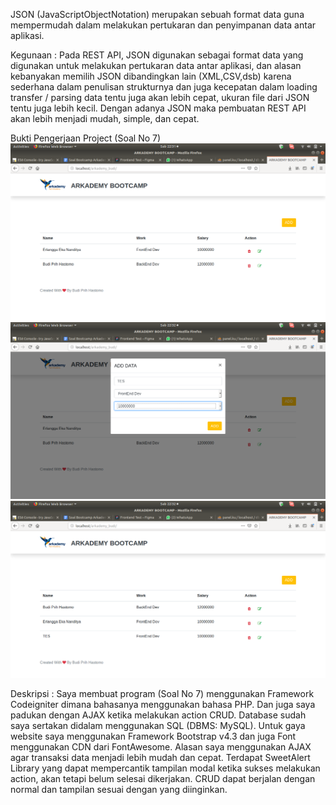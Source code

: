 JSON (JavaScriptObjectNotation) merupakan sebuah format data guna mempermudah dalam melakukan pertukaran dan penyimpanan data antar aplikasi.

Kegunaan :
Pada REST API, JSON digunakan sebagai format data yang digunakan untuk melakukan pertukaran data antar aplikasi, dan alasan kebanyakan memilih JSON dibandingkan lain (XML,CSV,dsb) karena sederhana dalam penulisan strukturnya dan juga kecepatan dalam loading transfer / parsing data tentu juga akan lebih cepat, ukuran file dari JSON tentu juga lebih kecil. Dengan adanya JSON maka pembuatan REST API akan lebih menjadi mudah, simple, dan cepat.

Bukti Pengerjaan Project (Soal No 7) 
![alt text](https://raw.githubusercontent.com/budiprihhastomo/Arkademy_Answer/master/bukti-1.png)
![alt text](https://raw.githubusercontent.com/budiprihhastomo/Arkademy_Answer/master/bukti-2.png)
![alt text](https://raw.githubusercontent.com/budiprihhastomo/Arkademy_Answer/master/bukti-3.png)

Deskripsi :
Saya membuat program (Soal No 7) menggunakan Framework Codeigniter dimana bahasanya menggunakan bahasa PHP. Dan juga saya padukan dengan AJAX ketika melakukan action CRUD. Database sudah saya sertakan didalam menggunakan SQL (DBMS: MySQL). Untuk gaya website saya menggunakan Framework Bootstrap v4.3 dan juga Font menggunakan CDN dari FontAwesome. Alasan saya menggunakan AJAX agar transaksi data menjadi lebih mudah dan cepat. Terdapat SweetAlert Library yang dapat mempercantik tampilan modal ketika sukses melakukan action, akan tetapi belum selesai dikerjakan. CRUD dapat berjalan dengan normal dan tampilan sesuai dengan yang diinginkan.


